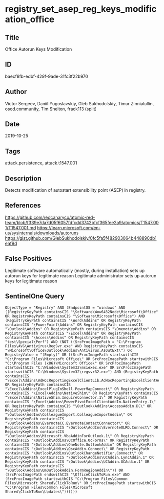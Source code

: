 # registry_set_asep_reg_keys_modification_office

## Title
Office Autorun Keys Modification

## ID
baecf8fb-edbf-429f-9ade-31fc3f22b970

## Author
Victor Sergeev, Daniil Yugoslavskiy, Gleb Sukhodolskiy, Timur Zinniatullin, oscd.community, Tim Shelton, frack113 (split)

## Date
2019-10-25

## Tags
attack.persistence, attack.t1547.001

## Description
Detects modification of autostart extensibility point (ASEP) in registry.

## References
https://github.com/redcanaryco/atomic-red-team/blob/f339e7da7d05f6057fdfcdd3742bfcf365fee2a9/atomics/T1547.001/T1547.001.md
https://learn.microsoft.com/en-us/sysinternals/downloads/autoruns
https://gist.github.com/GlebSukhodolskiy/0fc5fa5f482903064b448890db1eaf9d

## False Positives
Legitimate software automatically (mostly, during installation) sets up autorun keys for legitimate reason
Legitimate administrator sets up autorun keys for legitimate reason

## SentinelOne Query
```
ObjectType = "Registry" AND (EndpointOS = "windows" AND ((RegistryKeyPath containsCIS "\Software\Wow6432Node\Microsoft\Office" OR RegistryKeyPath containsCIS "\Software\Microsoft\Office") AND (RegistryKeyPath containsCIS "\Word\Addins" OR RegistryKeyPath containsCIS "\PowerPoint\Addins" OR RegistryKeyPath containsCIS "\Outlook\Addins" OR RegistryKeyPath containsCIS "\Onenote\Addins" OR RegistryKeyPath containsCIS "\Excel\Addins" OR RegistryKeyPath containsCIS "\Access\Addins" OR RegistryKeyPath containsCIS "test\Special\Perf") AND (NOT ((SrcProcImagePath = "C:\Program Files\AVG\Antivirus\RegSvr.exe" AND RegistryKeyPath containsCIS "\Microsoft\Office\Outlook\Addins\Antivirus.AsOutExt\") OR RegistryValue = "(Empty)" OR ((SrcProcImagePath startswithCIS "C:\Program Files\Microsoft Office\" OR SrcProcImagePath startswithCIS "C:\Program Files (x86)\Microsoft Office\" OR SrcProcImagePath startswithCIS "C:\Windows\System32\msiexec.exe" OR SrcProcImagePath startswithCIS "C:\Windows\System32\regsvr32.exe") AND (RegistryKeyPath containsCIS "\Excel\Addins\AdHocReportingExcelClientLib.AdHocReportingExcelClientAddIn.1\" OR RegistryKeyPath containsCIS "\Excel\Addins\ExcelPlugInShell.PowerMapConnect\" OR RegistryKeyPath containsCIS "\Excel\Addins\NativeShim\" OR RegistryKeyPath containsCIS "\Excel\Addins\NativeShim.InquireConnector.1\" OR RegistryKeyPath containsCIS "\Excel\Addins\PowerPivotExcelClientAddIn.NativeEntry.1\" OR RegistryKeyPath containsCIS "\Outlook\AddIns\AccessAddin.DC\" OR RegistryKeyPath containsCIS "\Outlook\AddIns\ColleagueImport.ColleagueImportAddin\" OR RegistryKeyPath containsCIS "\Outlook\AddIns\EvernoteCC.EvernoteContactConnector\" OR RegistryKeyPath containsCIS "\Outlook\AddIns\EvernoteOLRD.Connect\" OR RegistryKeyPath containsCIS "\Outlook\Addins\Microsoft.VbaAddinForOutlook.1\" OR RegistryKeyPath containsCIS "\Outlook\Addins\OcOffice.OcForms\" OR RegistryKeyPath containsCIS "\Outlook\Addins\OneNote.OutlookAddin" OR RegistryKeyPath containsCIS "\Outlook\Addins\OscAddin.Connect\" OR RegistryKeyPath containsCIS "\Outlook\Addins\OutlookChangeNotifier.Connect\" OR RegistryKeyPath containsCIS "\Outlook\Addins\UCAddin.LyncAddin.1" OR RegistryKeyPath containsCIS "\Outlook\Addins\UCAddin.UCAddin.1" OR RegistryKeyPath containsCIS "\Outlook\Addins\UmOutlookAddin.FormRegionAddin\")) OR (SrcProcImagePath endswithCIS "\OfficeClickToRun.exe" AND (SrcProcImagePath startswithCIS "C:\Program Files\Common Files\Microsoft Shared\ClickToRun\" OR SrcProcImagePath startswithCIS "C:\Program Files\Common Files\Microsoft Shared\ClickToRun\Updates\"))))))

```